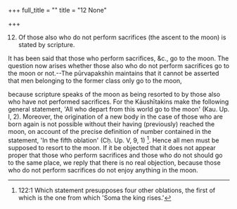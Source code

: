 +++
full_title = ""
title = "12 None"

+++


12. Of those also who do not perform sacrifices (the ascent to the moon) is stated by scripture.

It has been said that those who perform sacrifices, &c., go to the moon. The question now arises whether those also who do not perform sacrifices go to the moon or not.--The pūrvapakshin maintains that it cannot be asserted that men belonging to the former class only go to the moon,

because scripture speaks of the moon as being resorted to by those also who have not performed sacrifices. For the Kāushītakins make the following general statement, 'All who depart from this world go to the moon' (Kau. Up. I, 2). Moreover, the origination of a new body in the case of those who are born again is not possible without their having (previously) reached the moon, on account of the precise definition of number contained in the statement, 'In the fifth oblation' (Cḥ. Up. V, 9, 1) [^fn_97]. Hence all men must be supposed to resort to the moon. If it be objected that it does not appear proper that those who perform sacrifices and those who do not should go to the same place, we reply that there is no real objection, because those who do not perform sacrifices do not enjoy anything in the moon.

[^fn_97]: 122:1 Which statement presupposes four other oblations, the first of which is the one from which 'Soma the king rises.'

